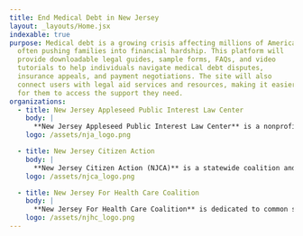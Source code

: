 ```yaml
---
title: End Medical Debt in New Jersey
layout: _layouts/Home.jsx
indexable: true
purpose: Medical debt is a growing crisis affecting millions of Americans,
  often pushing families into financial hardship. This platform will
  provide downloadable legal guides, sample forms, FAQs, and video
  tutorials to help individuals navigate medical debt disputes,
  insurance appeals, and payment negotiations. The site will also
  connect users with legal aid services and resources, making it easier
  for them to access the support they need.
organizations:
  - title: New Jersey Appleseed Public Interest Law Center
    body: |
      **New Jersey Appleseed Public Interest Law Center** is a nonprofit legal advocacy organization working to drive systemic change through the law. Founded in the late 1990s and rooted in a national network inspired by consumer advocate Ralph Nader and civil rights attorney Arthur Kinoy, NJ Appleseed focuses on law-based solutions—ranging from litigation and legislation to education and coalition-building. Its core advocacy areas include Empowering Voters, Health Care, Government & Corporate Accountability, and Community and Environmental Health. With a small staff, NJ Appleseed is highly effective, partnering with other public interest groups and coalitions to promote justice and equity throughout New Jersey.
    logo: /assets/nja_logo.png

  - title: New Jersey Citizen Action
    body: |
      **New Jersey Citizen Action (NJCA)** is a statewide coalition and grassroots organization that fights for social, racial, and economic justice for all. NJCA combines political advocacy, electoral campaigns, public outreach, and community empowerment programs to make a real difference in the lives of everyday New Jerseyans. With this comprehensive approach, the organization addresses systemic and institutional issues as well as the pressing needs and interests of low- and moderate-income individuals across the state.
    logo: /assets/njca_logo.png

  - title: New Jersey For Health Care Coalition
    body: |
      **New Jersey For Health Care Coalition** is dedicated to common sense, consumer friendly solutions to ensure every New Jerseyan can get the health care they need, when they need it, and at a price they can afford.  The coalition came together in 2008 to address the crisis of a lack of quality, affordable and accessible health coverage for our residents. Since its inception, the coalition has distinguished itself as the leading voice for consumers in federal and state health care reform efforts. Member organizations represent over two million New Jerseyans and include allied patient advocates, community and faith-based groups, labor, racial justice advocates, research and policy organizations, child, senior and women’s advocacy groups, and social service providers. Together the coalition has won important victories that have expanded coverage, increased protections and helped lower costs for patients and consumers.
    logo: /assets/njhc_logo.png
---
```

